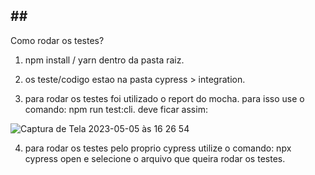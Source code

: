 ## ## ## 

Como rodar os testes?

1. npm install / yarn dentro da pasta raiz.

2. os teste/codigo estao na pasta cypress > integration.

3. para rodar os testes foi utilizado o report do mocha. para isso use o comando: npm run test:cli. deve ficar assim:

![Captura de Tela 2023-05-05 às 16 26 54](https://user-images.githubusercontent.com/65136543/236551821-11b4e4b6-94b3-49bc-9191-27fa0830c617.png)

4. para rodar os testes pelo proprio cypress utilize o comando: npx cypress open e selecione o arquivo que queira rodar os testes.
